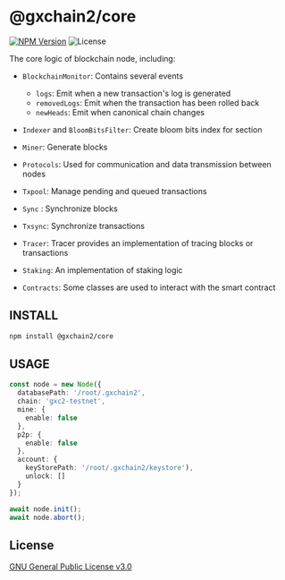 # @gxchain2/core

[![NPM Version](https://img.shields.io/npm/v/@gxchain2/core)](https://www.npmjs.org/package/@gxchain2/core)
![License](https://img.shields.io/npm/l/@gxchain2/core)

The core logic of blockchain node, including:

- `BlockchainMonitor`: Contains several events

  - `logs`: Emit when a new transaction's log is generated
  - `removedLogs`: Emit when the transaction has been rolled back
  - `newHeads`: Emit when canonical chain changes

- `Indexer` and `BloomBitsFilter`: Create bloom bits index for section
- `Miner`: Generate blocks
- `Protocols`: Used for communication and data transmission between nodes
- `Txpool`: Manage pending and queued transactions
- `Sync` : Synchronize blocks
- `Txsync`: Synchronize transactions
- `Tracer`: Tracer provides an implementation of tracing blocks or transactions
- `Staking`: An implementation of staking logic
- `Contracts`: Some classes are used to interact with the smart contract

## INSTALL

```sh
npm install @gxchain2/core
```

## USAGE

```ts
const node = new Node({
  databasePath: '/root/.gxchain2',
  chain: 'gxc2-testnet',
  mine: {
    enable: false
  },
  p2p: {
    enable: false
  },
  account: {
    keyStorePath: '/root/.gxchain2/keystore'),
    unlock: []
  }
});

await node.init();
await node.abort();
```

## License

[GNU General Public License v3.0](https://www.gnu.org/licenses/gpl-3.0.en.html)
